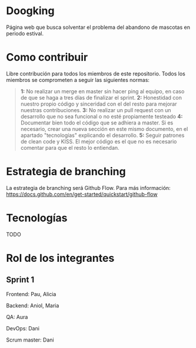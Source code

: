 # Doogking
Página web que busca solventar el problema del abandono de mascotas en periodo estival.
# Como contribuir

Libre contribución para todos los miembros de este repositorio. Todos los miembros se comprometen a seguir las siguientes normas:
> **1:**  No realizar un merge en master sin hacer ping al equipo, en caso de que se haga a tres días de finalizar el sprint.
> **2:** Honestidad con nuestro propio código y sinceridad con el del resto para mejorar nuestras contribuciones.
>  **3:** No realizar un pull request con un desarrollo que no sea funcional o no esté propiamente testeado
>  **4:** Documentar bien todo el código que se adhiera a master. Si es necesario, crear una nueva sección en este mismo documento, en el apartado "tecnologías" explicando el desarrollo.
>  **5:** Seguir patrones de clean code y KISS. El mejor código es el que no es necesario comentar para que el resto lo entiendan.

# Estrategia de branching

La estrategia de branching será Github Flow. Para más información:
https://docs.github.com/en/get-started/quickstart/github-flow


# Tecnologías

TODO


# Rol de los integrantes
## Sprint 1

Frontend: Pau, Alicia

Backend: Aniol, Maria

QA: Aura

DevOps: Dani

Scrum master: Dani

